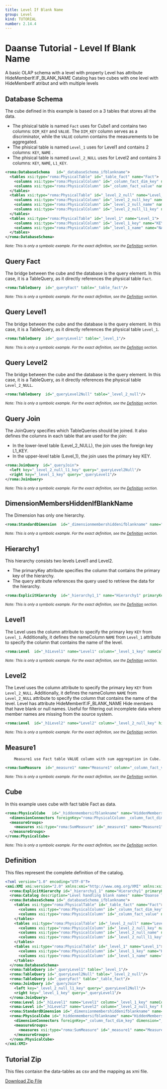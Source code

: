 ```yaml
---
title: Level If Blank Name
group: Level
kind: TUTORIAL
number: 2.14.4
---
```

# Daanse Tutorial - Level If Blank Name

A basic OLAP schema with a level with property Level has attribute HideMemberIf.IF_BLANK_NAME
Catalog has two cubes with one level with HideMemberIf atribut and with multiple levels


## Database Schema

The cube defined in this example is based on a 3 tables that stores all the data.
- The phisical table is named `Fact` uses for Cube1 and contains two columns: `DIM_KEY` and `VALUE`.
The `DIM_KEY` column serves as a discriminator, while the `VALUE` column contains the measurements to be aggregated.
- The phisical table is named `Level_1` uses for Level1 and contains 2 columns: `KEY`, `NAME` .
- The phisical table is named `Level_2_NULL` uses for Level2 and contains 3 columns: `KEY`, `NAME`, `L1_KEY`.


```xml
<roma:DatabaseSchema   id="_databaseSchema_ifblankname">
  <tables xsi:type="roma:PhysicalTable" id="_table_fact" name="Fact">
    <columns xsi:type="roma:PhysicalColumn" id="_column_fact_dim_key" name="DIM_KEY" type="Integer"/>
    <columns xsi:type="roma:PhysicalColumn" id="_column_fact_value" name="VALUE" type="Integer"/>
  </tables>
  <tables xsi:type="roma:PhysicalTable" id="_level_2_null" name="Level_2_NULL">
    <columns xsi:type="roma:PhysicalColumn" id="_level_2_null_key" name="KEY" type="Integer"/>
    <columns xsi:type="roma:PhysicalColumn" id="_level_2_null_name" name="NAME"/>
    <columns xsi:type="roma:PhysicalColumn" id="_level_2_null_l1_key" name="L1_KEY" type="Integer"/>
  </tables>
  <tables xsi:type="roma:PhysicalTable" id="_level_1" name="Level_1">
    <columns xsi:type="roma:PhysicalColumn" id="_level_1_key" name="KEY" type="Integer"/>
    <columns xsi:type="roma:PhysicalColumn" id="_level_1_name" name="NAME"/>
  </tables>
</roma:DatabaseSchema>

```
*<small>Note: This is only a symbolic example. For the exact definition, see the [Definition](#definition) section.</small>*
## Query Fact

The bridge between the cube and the database is the query element. In this case, it is a TableQuery,
as it directly references the physical table `Fact`.


```xml
<roma:TableQuery  id="_queryFact" table="_table_fact"/>

```
*<small>Note: This is only a symbolic example. For the exact definition, see the [Definition](#definition) section.</small>*
## Query Level1

The bridge between the cube and the database is the query element. In this case, it is a TableQuery,
as it directly references the physical table `Level_1`.


```xml
<roma:TableQuery  id="_queryLevel1" table="_level_1"/>

```
*<small>Note: This is only a symbolic example. For the exact definition, see the [Definition](#definition) section.</small>*
## Query Level2

The bridge between the cube and the database is the query element. In this case, it is a TableQuery,
as it directly references the physical table `Level_2_NULL`.


```xml
<roma:TableQuery  id="_queryLevel2Null" table="_level_2_null"/>

```
*<small>Note: This is only a symbolic example. For the exact definition, see the [Definition](#definition) section.</small>*
## Query Join

The JoinQuery specifies which TableQueries should be joined. It also defines the columns in each table that are used for the join:

- In the lower-level table (Level_2_NULL), the join uses the foreign key L1_KEY.
- In the upper-level table (Level_1), the join uses the primary key KEY.



```xml
<roma:JoinQuery  id="_queryJoin">
  <left key="_level_2_null_l1_key" query="_queryLevel2Null"/>
  <right key="_level_1_key" query="_queryLevel1"/>
</roma:JoinQuery>

```
*<small>Note: This is only a symbolic example. For the exact definition, see the [Definition](#definition) section.</small>*
## DimensionMembersHiddenIfBlankName

The Dimension has only one hierarchy.


```xml
<roma:StandardDimension  id="_dimensionmembershiddenifblankname" name="DimensionMembersHiddenIfBlankName" hierarchies="roma:ExplicitHierarchy _hierarchy1_1"/>

```
*<small>Note: This is only a symbolic example. For the exact definition, see the [Definition](#definition) section.</small>*
## Hierarchy1

This hierarchy consists two levels Level1 and Level2.
- The primaryKey attribute specifies the column that contains the primary key of the hierarchy.
- The query attribute references the query used to retrieve the data for the hierarchy.


```xml
<roma:ExplicitHierarchy  id="_hierarchy1_1" name="Hierarchy1" primaryKey="_level_2_null_key" query="_queryJoin" levels="_h1Level1 _h1Level2"/>

```
*<small>Note: This is only a symbolic example. For the exact definition, see the [Definition](#definition) section.</small>*
## Level1

The Level uses the column attribute to specify the primary key `KEY` from `Level_1`.
Additionally, it defines the nameColumn `NAME` from `Level_1` attribute  to specify
the column that contains the name of the level.


```xml
<roma:Level  id="_h1Level1" name="Level1" column="_level_1_key" nameColumn="_level_1_name"/>

```
*<small>Note: This is only a symbolic example. For the exact definition, see the [Definition](#definition) section.</small>*
## Level2

The Level uses the column attribute to specify the primary key `KEY` from `Level_2_NULL`.
Additionally, it defines the nameColumn `NAME` from `Level_2_NULL` attribute  to specify
the column that contains the name of the level.
Level has  attribute HideMemberIf.IF_BLANK_NAME
Hide members that have blank or null names. Useful for filtering out incomplete data
where member names are missing from the source system.


```xml
<roma:Level  id="_h1Level2" name="Level2" column="_level_2_null_key" hideMemberIf="IfBlankName" nameColumn="_level_2_null_name"/>

```
*<small>Note: This is only a symbolic example. For the exact definition, see the [Definition](#definition) section.</small>*
## Measure1

        Measure1 use Fact table VALUE column with sum aggregation in Cube.


```xml
<roma:SumMeasure  id="_measure1" name="Measure1" column="_column_fact_value"/>

```
*<small>Note: This is only a symbolic example. For the exact definition, see the [Definition](#definition) section.</small>*
## Cube

In this example uses cube with fact table Fact as data.


```xml
<roma:PhysicalCube   id="_hiddenmembersifblankname" name="HiddenMembersIfBlankName" query="_queryFact">
  <dimensionConnectors foreignKey="roma:PhysicalColumn _column_fact_dim_key" dimension="roma:StandardDimension _dimensionmembershiddenifblankname" overrideDimensionName="DimensionMembersHiddenIfBlankName" id="_dc_dimensionMembersHiddenIfBlankName"/>
  <measureGroups>
    <measures xsi:type="roma:SumMeasure" id="_measure1" name="Measure1" column="_column_fact_value"/>
  </measureGroups>
</roma:PhysicalCube>

```
*<small>Note: This is only a symbolic example. For the exact definition, see the [Definition](#definition) section.</small>*

## Definition

This files represent the complete definition of the catalog.

```xml
<?xml version="1.0" encoding="UTF-8"?>
<xmi:XMI xmi:version="2.0" xmlns:xmi="http://www.omg.org/XMI" xmlns:xsi="http://www.w3.org/2001/XMLSchema-instance" xmlns:roma="https://www.daanse.org/spec/org.eclipse.daanse.rolap.mapping">
  <roma:ExplicitHierarchy id="_hierarchy1_1" name="Hierarchy1" primaryKey="_level_2_null_key" query="_queryJoin" levels="_h1Level1 _h1Level2"/>
  <roma:Catalog description="Level handling blank names" name="Daanse Tutorial - Level If Blank Name" cubes="_hiddenmembersifblankname" dbschemas="_databaseSchema_ifblankname"/>
  <roma:DatabaseSchema id="_databaseSchema_ifblankname">
    <tables xsi:type="roma:PhysicalTable" id="_table_fact" name="Fact">
      <columns xsi:type="roma:PhysicalColumn" id="_column_fact_dim_key" name="DIM_KEY" type="Integer"/>
      <columns xsi:type="roma:PhysicalColumn" id="_column_fact_value" name="VALUE" type="Integer"/>
    </tables>
    <tables xsi:type="roma:PhysicalTable" id="_level_2_null" name="Level_2_NULL">
      <columns xsi:type="roma:PhysicalColumn" id="_level_2_null_key" name="KEY" type="Integer"/>
      <columns xsi:type="roma:PhysicalColumn" id="_level_2_null_name" name="NAME"/>
      <columns xsi:type="roma:PhysicalColumn" id="_level_2_null_l1_key" name="L1_KEY" type="Integer"/>
    </tables>
    <tables xsi:type="roma:PhysicalTable" id="_level_1" name="Level_1">
      <columns xsi:type="roma:PhysicalColumn" id="_level_1_key" name="KEY" type="Integer"/>
      <columns xsi:type="roma:PhysicalColumn" id="_level_1_name" name="NAME"/>
    </tables>
  </roma:DatabaseSchema>
  <roma:TableQuery id="_queryLevel1" table="_level_1"/>
  <roma:TableQuery id="_queryLevel2Null" table="_level_2_null"/>
  <roma:TableQuery id="_queryFact" table="_table_fact"/>
  <roma:JoinQuery id="_queryJoin">
    <left key="_level_2_null_l1_key" query="_queryLevel2Null"/>
    <right key="_level_1_key" query="_queryLevel1"/>
  </roma:JoinQuery>
  <roma:Level id="_h1Level1" name="Level1" column="_level_1_key" nameColumn="_level_1_name"/>
  <roma:Level id="_h1Level2" name="Level2" column="_level_2_null_key" hideMemberIf="IfBlankName" nameColumn="_level_2_null_name"/>
  <roma:StandardDimension id="_dimensionmembershiddenifblankname" name="DimensionMembersHiddenIfBlankName" hierarchies="_hierarchy1_1"/>
  <roma:PhysicalCube id="_hiddenmembersifblankname" name="HiddenMembersIfBlankName" query="_queryFact">
    <dimensionConnectors foreignKey="_column_fact_dim_key" dimension="_dimensionmembershiddenifblankname" overrideDimensionName="DimensionMembersHiddenIfBlankName" id="_dc_dimensionMembersHiddenIfBlankName"/>
    <measureGroups>
      <measures xsi:type="roma:SumMeasure" id="_measure1" name="Measure1" column="_column_fact_value"/>
    </measureGroups>
  </roma:PhysicalCube>
</xmi:XMI>

```



## Tutorial Zip
This files contaisn the data-tables as csv and the mapping as xmi file.

<a href="./zip/tutorial.level.ifblankname.zip" download>Download Zip File</a>
